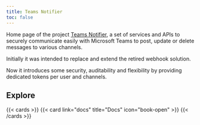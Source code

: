```yaml
---
title: Teams Notifier
toc: false
---
```


Home page of the project [Teams Notifier](https://github.com/teams-notifier/), a set of services and APIs to securely communicate easily with Microsoft Teams to post, update or delete messages to various channels.

Initially it was intended to replace and extend the retired webhook solution.

Now it introduces some security, auditability and flexibility by providing dedicated tokens per user and channels.


## Explore

{{< cards >}}
  {{< card link="docs" title="Docs" icon="book-open" >}}
{{< /cards >}}
